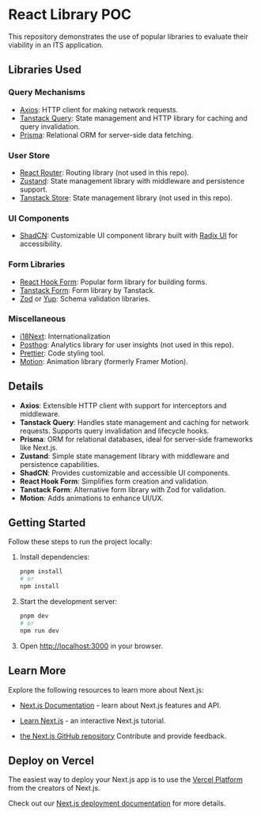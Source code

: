 # React Library POC

This repository demonstrates the use of popular libraries to evaluate their viability in an ITS application.

## Libraries Used

### Query Mechanisms

- [Axios](https://axios-http.com/docs/intro): HTTP client for making network requests.
- [Tanstack Query](https://tanstack.com/query/latest): State management and HTTP library for caching and query invalidation.
- [Prisma](https://www.prisma.io): Relational ORM for server-side data fetching.

### User Store

- [React Router](https://reactrouter.com/home): Routing library (not used in this repo).
- [Zustand](https://zustand.docs.pmnd.rs/getting-started/introduction): State management library with middleware and persistence support.
- [Tanstack Store](https://tanstack.com/store/latest): State management library (not used in this repo).

### UI Components

- [ShadCN](https://ui.shadcn.com): Customizable UI component library built with [Radix UI](https://www.radix-ui.com) for accessibility.

### Form Libraries

- [React Hook Form](https://react-hook-form.com): Popular form library for building forms.
- [Tanstack Form](https://tanstack.com/form/latest): Form library by Tanstack.
- [Zod](https://zod.dev) or [Yup](https://github.com/jquense/yup): Schema validation libraries.

### Miscellaneous

- [i18Next](https://www.i18next.com): Internationalization
- [Posthog](https://posthog.com): Analytics library for user insights (not used in this repo).
- [Prettier](https://prettier.io): Code styling tool.
- [Motion](https://motion.dev): Animation library (formerly Framer Motion).

## Details

- **Axios**: Extensible HTTP client with support for interceptors and middleware.
- **Tanstack Query**: Handles state management and caching for network requests. Supports query invalidation and lifecycle hooks.
- **Prisma**: ORM for relational databases, ideal for server-side frameworks like Next.js.
- **Zustand**: Simple state management library with middleware and persistence capabilities.
- **ShadCN**: Provides customizable and accessible UI components.
- **React Hook Form**: Simplifies form creation and validation.
- **Tanstack Form**: Alternative form library with Zod for validation.
- **Motion**: Adds animations to enhance UI/UX.

## Getting Started

Follow these steps to run the project locally:

1. Install dependencies:

   ```bash
   pnpm install
   # or
   npm install
   ```

2. Start the development server:

   ```bash
   pnpm dev
   # or
   npm run dev
   ```

3. Open [http://localhost:3000](http://localhost:3000) in your browser.

## Learn More

Explore the following resources to learn more about Next.js:

- [Next.js Documentation](https://nextjs.org/docs) - learn about Next.js features and API.
- [Learn Next.js](https://nextjs.org/learn) - an interactive Next.js tutorial.

- [the Next.js GitHub repository](https://github.com/vercel/next.js) Contribute and provide feedback.

## Deploy on Vercel

The easiest way to deploy your Next.js app is to use the [Vercel Platform](https://vercel.com/new?utm_medium=default-template&filter=next.js&utm_source=create-next-app&utm_campaign=create-next-app-readme) from the creators of Next.js.

Check out our [Next.js deployment documentation](https://nextjs.org/docs/app/building-your-application/deploying) for more details.
